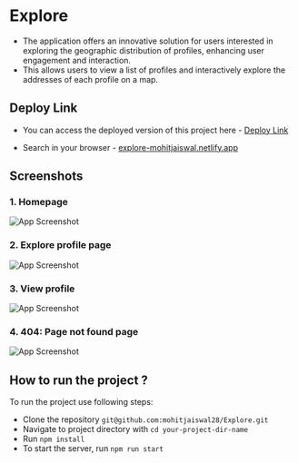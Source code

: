 
# Explore

- The application offers an innovative solution for users interested in exploring the geographic distribution of profiles, enhancing user engagement and interaction.
-  This allows users to view a list of profiles and interactively explore the addresses of each profile on a map.

## Deploy Link

- You can access the deployed version of this project here - [Deploy Link](https://explore-mohitjaiswal.netlify.app/)

- Search in your browser - [explore-mohitjaiswal.netlify.app](https://explore-mohitjaiswal.netlify.app/)

## Screenshots

### 1. Homepage
![App Screenshot](https://i.ibb.co/Tvr8BRV/1.png)

### 2. Explore profile page
![App Screenshot](https://i.ibb.co/7RBnTZn/2.png)

### 3. View profile
![App Screenshot](https://i.ibb.co/MhTscqB/3.png)

### 4. 404: Page not found page
![App Screenshot](https://i.ibb.co/dPwY6Cy/4.png)

## How to run the project ?
To run the project use following steps:

- Clone the repository ```git@github.com:mohitjaiswal28/Explore.git```
- Navigate to project directory with ```cd your-project-dir-name```
- Run ```npm install```
- To start the server, run ```npm run start```

